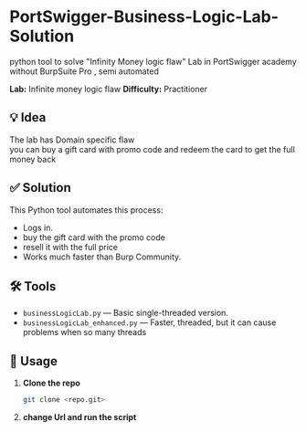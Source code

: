 # PortSwigger-Business-Logic-Lab-Solution
python tool to solve "Infinity Money logic flaw" Lab in PortSwigger academy without BurpSuite Pro , semi automated 

**Lab:** Infinite money logic flaw 
**Difficulty:** Practitioner  

## 💡 Idea
The lab has Domain specific flaw   
you can buy a gift card with promo code and redeem the card to get the full money back 

## ✅ Solution
This Python tool automates this process:
- Logs in.
- buy the gift card with the promo code
- resell it with the full price
- Works much faster than Burp Community.


## 🛠 Tools
- `businessLogicLab.py` — Basic single-threaded version.
- `businessLogicLab_enhanced.py` — Faster, threaded, but it can cause problems when so many threads

## 🚀 Usage
1. **Clone the repo**  
   ```bash
   git clone <repo.git>

2. **change Url and run the script**  
